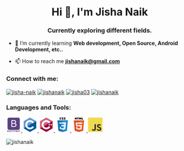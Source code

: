 <h1 align="center">Hi 👋, I'm Jisha Naik </h1>
<h3 align="center">Currently exploring different fields.</h3>

- 🌱 I’m currently learning **Web development, Open Source, Android Development, etc..**

- 📫 How to reach me **jishanaik@gmail.com**

<h3 align="left">Connect with me:</h3>
<p align="left">
<a href="https://linkedin.com/in/jisha-naik" target="blank"><img align="center" src="https://raw.githubusercontent.com/rahuldkjain/github-profile-readme-generator/master/src/images/icons/Social/linked-in-alt.svg" alt="jisha-naik" height="30" width="40" /></a>
<a href="https://instagram.com/jishanaik" target="blank"><img align="center" src="https://raw.githubusercontent.com/rahuldkjain/github-profile-readme-generator/master/src/images/icons/Social/instagram.svg" alt="jishanaik" height="30" width="40" /></a>
<a href="https://www.codechef.com/users/jisha03" target="blank"><img align="center" src="https://cdn.jsdelivr.net/npm/simple-icons@3.1.0/icons/codechef.svg" alt="jisha03" height="30" width="40" /></a>
<a href="https://www.hackerrank.com/jishanaik" target="blank"><img align="center" src="https://raw.githubusercontent.com/rahuldkjain/github-profile-readme-generator/master/src/images/icons/Social/hackerrank.svg" alt="jishanaik" height="30" width="40" /></a>
</p>

<h3 align="left">Languages and Tools:</h3>
<p align="left"> <a href="https://getbootstrap.com" target="_blank"> <img src="https://raw.githubusercontent.com/devicons/devicon/master/icons/bootstrap/bootstrap-plain-wordmark.svg" alt="bootstrap" width="40" height="40"/> </a> <a href="https://www.cprogramming.com/" target="_blank"> <img src="https://raw.githubusercontent.com/devicons/devicon/master/icons/c/c-original.svg" alt="c" width="40" height="40"/> </a> <a href="https://www.w3schools.com/cpp/" target="_blank"> <img src="https://raw.githubusercontent.com/devicons/devicon/master/icons/cplusplus/cplusplus-original.svg" alt="cplusplus" width="40" height="40"/> </a> <a href="https://www.w3schools.com/css/" target="_blank"> <img src="https://raw.githubusercontent.com/devicons/devicon/master/icons/css3/css3-original-wordmark.svg" alt="css3" width="40" height="40"/> </a> <a href="https://www.w3.org/html/" target="_blank"> <img src="https://raw.githubusercontent.com/devicons/devicon/master/icons/html5/html5-original-wordmark.svg" alt="html5" width="40" height="40"/> </a> <a href="https://developer.mozilla.org/en-US/docs/Web/JavaScript" target="_blank"> <img src="https://raw.githubusercontent.com/devicons/devicon/master/icons/javascript/javascript-original.svg" alt="javascript" width="40" height="40"/> </a> </p>

<p><img align="center" src="https://github-readme-stats.vercel.app/api/top-langs?username=jishanaik&show_icons=true&locale=en&layout=compact" alt="jishanaik" /></p>


